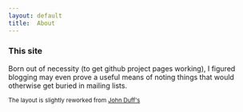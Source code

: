 ```yaml
---
layout: default
title:  About
---
```


### This site

Born out of necessity (to get github project pages working), I figured
blogging may even prove a useful means of noting things that would otherwise
get buried in mailing lists.

<small class="meta">
  The layout is slightly reworked from
  <a href="http://jduff.github.com">John Duff's</a>
</small>

